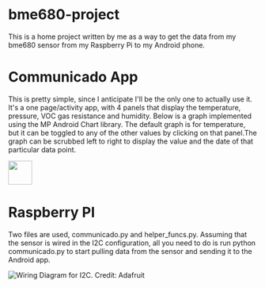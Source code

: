 # bme680-project
This is a home project written by me as a way to get the data from my bme680 sensor from my Raspberry Pi to my Android phone. 

# Communicado App

This is pretty simple, since I anticipate I'll be the only one to actually use it. It's a one page/activity app, with 4 panels that display the temperature, pressure, VOC gas resistance and humidity. Below is a graph implemented using the MP Android Chart library. The default graph is for temperature, but it can be toggled to any of the other values by clicking on that panel.The graph can be scrubbed left to right to display the value and the date of that particular data point. 

<img src="https://github.com/favicon.ico" width="48">

# Raspberry PI

Two files are used, communicado.py and helper_funcs.py. Assuming that the sensor is wired in the I2C configuration, all you need to do is run python communicado.py to start pulling data from the sensor and sending it to the Android app.

![Wiring Diagram for I2C. Credit: Adafruit](https://cdn-learn.adafruit.com/assets/assets/000/059/074/medium640/temperature___humidity_raspi_bme680_i2c_bb.jpg?1534112411)
